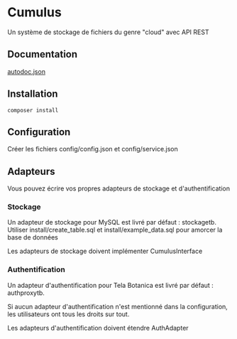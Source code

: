 # Cumulus
Un système de stockage de fichiers du genre "cloud" avec API REST

## Documentation
[autodoc.json](autodoc.json)

## Installation
```
composer install
```

## Configuration
Créer les fichiers config/config.json et config/service.json

## Adapteurs
Vous pouvez écrire vos propres adapteurs de stockage et d'authentification

### Stockage
Un adapteur de stockage pour MySQL est livré par défaut : stockagetb. Utiliser
install/create_table.sql et install/example_data.sql pour amorcer la base de
données

Les adapteurs de stockage doivent implémenter CumulusInterface

### Authentification
Un adapteur d'authentification pour Tela Botanica est livré par défaut :
authproxytb.

Si aucun adapteur d'authentification n'est mentionné dans la configuration,
les utilisateurs ont tous les droits sur tout.

Les adapteurs d'authentification doivent étendre AuthAdapter
